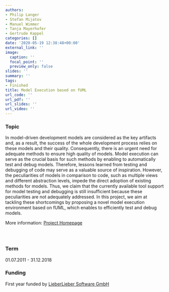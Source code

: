 ```yaml
---
authors:
- Philip Langer
- Stefan Mijatov
- Manuel Wimmer
- Tanja Mayerhofer
- Gertrude Kappel
categories: []
date: '2020-05-19 12:38:48+00:00'
external_link: ''
image:
  caption: ''
  focal_point: ''
  preview_only: false
slides: ''
summary: ''
tags:
- Finished
title: Model Execution based on fUML
url_code: ''
url_pdf: ''
url_slides: ''
url_video: ''
---
```


### Topic

In model-driven development models are considered as the key artifacts and, as a result, the success of the whole development process relies on these models and their quality. Consequently, there is an urgent need for adequate methods to ensure high quality of models. Model execution can serve as the crucial basis for such methods by enabling to automatically test and debug models. Therefore, lessons learned from testing and debugging of code may serve as a valuable source of inspiration. However, the peculiarities of models in comparison to code, such as multiple views and different abstraction levels, impede the direct adoption of existing methods for models. Thus, we claim that the currently available tool support for model testing and debugging is still insufficient because these peculiarities are not adequately addressed. In this project, we aim at tackling these shortcomings by proposing a novel model execution environment based on fUML, which enables to efficiently test and debug models.

More information: [Project Homepage](http://www.modelexecution.org)

### 

&nbsp;

### Term

01.07.2011 - 31.12.2018

### Funding

First year funded by [LieberLieber Software GmbH](http://www.lieberlieber.com)